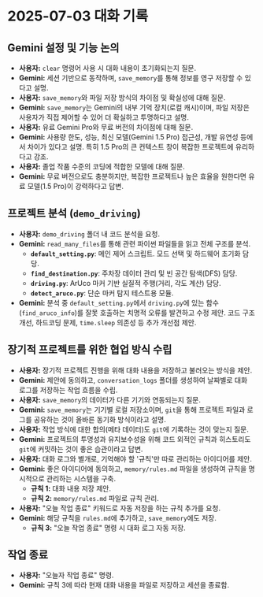 # 2025-07-03 대화 기록

## Gemini 설정 및 기능 논의

- **사용자:** `clear` 명령어 사용 시 대화 내용이 초기화되는지 질문.
- **Gemini:** 세션 기반으로 동작하며, `save_memory`를 통해 정보를 영구 저장할 수 있다고 설명.
- **사용자:** `save_memory`와 파일 저장 방식의 차이점 및 확실성에 대해 질문.
- **Gemini:** `save_memory`는 Gemini의 내부 기억 장치(로컬 캐시)이며, 파일 저장은 사용자가 직접 제어할 수 있어 더 확실하고 투명하다고 설명.
- **사용자:** 유료 Gemini Pro와 무료 버전의 차이점에 대해 질문.
- **Gemini:** 사용량 한도, 성능, 최신 모델(Gemini 1.5 Pro) 접근성, 개발 유연성 등에서 차이가 있다고 설명. 특히 1.5 Pro의 큰 컨텍스트 창이 복잡한 프로젝트에 유리하다고 강조.
- **사용자:** 졸업 작품 수준의 코딩에 적합한 모델에 대해 질문.
- **Gemini:** 무료 버전으로도 충분하지만, 복잡한 프로젝트나 높은 효율을 원한다면 유료 모델(1.5 Pro)이 강력하다고 답변.

## 프로젝트 분석 (`demo_driving`)

- **사용자:** `demo_driving` 폴더 내 코드 분석을 요청.
- **Gemini:** `read_many_files`를 통해 관련 파이썬 파일들을 읽고 전체 구조를 분석.
    - **`default_setting.py`**: 메인 제어 스크립트. 모드 선택 및 하드웨어 초기화 담당.
    - **`find_destination.py`**: 주차장 데이터 관리 및 빈 공간 탐색(DFS) 담당.
    - **`driving.py`**: ArUco 마커 기반 실질적 주행(거리, 각도 계산) 담당.
    - **`detect_aruco.py`**: 단순 마커 탐지 테스트용 모듈.
- **Gemini:** 분석 중 `default_setting.py`에서 `driving.py`에 있는 함수(`find_aruco_info`)를 잘못 호출하는 치명적 오류를 발견하고 수정 제안. 코드 구조 개선, 하드코딩 문제, `time.sleep` 의존성 등 추가 개선점 제안.

## 장기적 프로젝트를 위한 협업 방식 수립

- **사용자:** 장기적 프로젝트 진행을 위해 대화 내용을 저장하고 불러오는 방식을 제안.
- **Gemini:** 제안에 동의하고, `conversation_logs` 폴더를 생성하여 날짜별로 대화 로그를 저장하는 작업 흐름을 수립.
- **사용자:** `save_memory`의 데이터가 다른 기기와 연동되는지 질문.
- **Gemini:** `save_memory`는 기기별 로컬 저장소이며, `git`을 통해 프로젝트 파일과 로그를 공유하는 것이 올바른 동기화 방식이라고 설명.
- **사용자:** 작업 방식에 대한 합의(메타 데이터)도 `git`에 기록하는 것이 맞는지 질문.
- **Gemini:** 프로젝트의 투명성과 유지보수성을 위해 코드 외적인 규칙과 히스토리도 `git`에 커밋하는 것이 좋은 습관이라고 답변.
- **사용자:** 대화 로그와 별개로, 기억해야 할 '규칙'만 따로 관리하는 아이디어를 제안.
- **Gemini:** 좋은 아이디어에 동의하고, `memory/rules.md` 파일을 생성하여 규칙을 명시적으로 관리하는 시스템을 구축.
    - **규칙 1:** 대화 내용 저장 제안.
    - **규칙 2:** `memory/rules.md` 파일로 규칙 관리.
- **사용자:** "오늘 작업 종료" 키워드로 자동 저장을 하는 규칙 추가를 요청.
- **Gemini:** 해당 규칙을 `rules.md`에 추가하고, `save_memory`에도 저장.
    - **규칙 3:** "오늘 작업 종료" 명령 시 대화 로그 자동 저장.

## 작업 종료

- **사용자:** "오늘자 작업 종료" 명령.
- **Gemini:** 규칙 3에 따라 현재 대화 내용을 파일로 저장하고 세션을 종료함.
